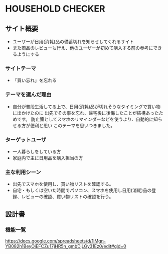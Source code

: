 # HOUSEHOLD CHECKER

## サイト概要
- ユーザーが日用(消耗)品の備蓄切れを知らせしてくれるサイト
- また商品のレビューも行え、他のユーザーが初めて購入する前の参考にできるようにする

### サイトテーマ
- 「買い忘れ」を忘れる

### テーマを選んだ理由
- 自分が普段生活してる上で、日用(消耗)品が切れそうなタイミングで買い物に出かけたのに
  出先でその事を忘れ、帰宅後に後悔したことが結構あったためです。
  防止策としてスマホのリマインダーなどを使うより、自動的に知らせる方が便利と思い
  このテーマを思いつきました。

### ターゲットユーザ
- 一人暮らしをしている方
- 家庭内で主に日用品を購入担当の方

### 主な利用シーン
- 出先でスマホを使用し、買い物リストを確認する。
- 自宅・もしくは空いた時間でパソコン、スマホを使用し日用(消耗)品の登録、レビューの確認、買い物リストの確認を行う。

## 設計書

### 機能一覧
https://docs.google.com/spreadsheets/d/1lMgn-YB082h1BeyOiEFCZu17jHR5n_gmbDjLGy31Ez0/edit#gid=0


